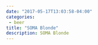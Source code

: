 ```yaml
---
date: "2017-05-17T13:03:58-04:00"
categories:
 - beer
title: "SOMA Blonde"
description: SOMA Blonde
---
```


